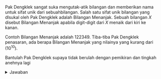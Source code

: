 Pak Dengklek sangat suka mengutak-atik bilangan dan memberikan nama untuk sifat unik dari sebuahbilangan. Salah satu sifat unik bilangan yang dlsukal oleh Pak Dengklek adalah Bilangan Menanjak. Sebuah bilangan $X$ disebut Bilangan Menanjak apabila digit-digit dari $X$ menaik dari kiri ke kanan.

Contoh Bilangan Menanjak adalah 122349. Tiba-tiba Pak Dengklek penasaran, ada berapa Bilangan Menanjak yang nilainya yang kurang dari $(10^{10})$.

Bantulah Pak Dengklek supaya tidak berulah dengan pemikiran dan tingkah anehnya lagi

<details> 
<summary>Jawaban</summary>

Bilangan yang nilainya kurang dari $10^{10}$ adalah bilangan yang terdiri dari 10 digit atau kurang.

Misalkan $n$ adalah bilangan menanjak dan $x_i$ banyaknya digit $i$ untuk $0\le i \le 9$ adalah banyaknya digit $n$ yang bernilai $i$. Sebagai contoh, jika

$n = 122349 = 0.000.122.349$ maka

$x_0 = 4$, $x_1 = 1$, $x_2 = 2$, $x_3 = 1$, $x_4 = 1$, $x_5 = 0$, $x_6 = 0$, $x_7 = 0$, $x_8 = 0$, $x_9 = 1$.

Jadi persoalan diatas equivalen dengan banyaknya kombinasi

$(x_0, x_1, x_2, x_3, x_4, x_5, x_6, x_7, x_8, x_9)$

sehingga,

$$
x_0 + x_1+ x_2+ x_3 + x_4 + x_5 + x_6 + x_7 + x_8 + x_9 = 10 \\
0\le x_i \le 10
$$

Banyak bilangan menanjak: $\binom{19}{9} = 92378$

(note: ada 10 bola dibagi dalam 10 kelompok sehingga ditambah 9 bola sebagai pembatas, jadi ada 19 bola akan dipilih 9 bola)

</details>
